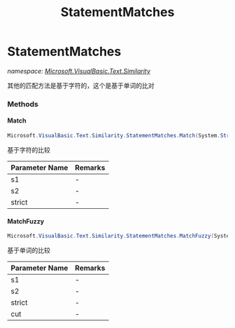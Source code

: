 ﻿---
title: StatementMatches
---

# StatementMatches
_namespace: [Microsoft.VisualBasic.Text.Similarity](N-Microsoft.VisualBasic.Text.Similarity.html)_

其他的匹配方法是基于字符的，这个是基于单词的比对



### Methods

#### Match
```csharp
Microsoft.VisualBasic.Text.Similarity.StatementMatches.Match(System.String,System.String,System.Boolean)
```
基于字符的比较

|Parameter Name|Remarks|
|--------------|-------|
|s1|-|
|s2|-|
|strict|-|


#### MatchFuzzy
```csharp
Microsoft.VisualBasic.Text.Similarity.StatementMatches.MatchFuzzy(System.String,System.String,System.Boolean,System.Double)
```
基于单词的比较

|Parameter Name|Remarks|
|--------------|-------|
|s1|-|
|s2|-|
|strict|-|
|cut|-|



